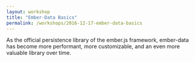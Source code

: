 ```yaml
---
layout: workshop
title: "Ember-Data Basics"
permalink: /workshops/2016-12-17-ember-data-basics
---
```

As the official persistence library of the ember.js framework, ember-data has become more performant, more customizable, and an even more valuable library over time.
